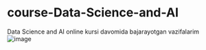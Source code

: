 # course-Data-Science-and-AI
Data Science and AI online kursi davomida bajarayotgan vazifalarim
![image](https://github.com/JasurAI/course-Data-Science-and-AI/assets/151715245/ceb85cd8-2bf4-4ab4-a22d-cd2cf9617ddc)
